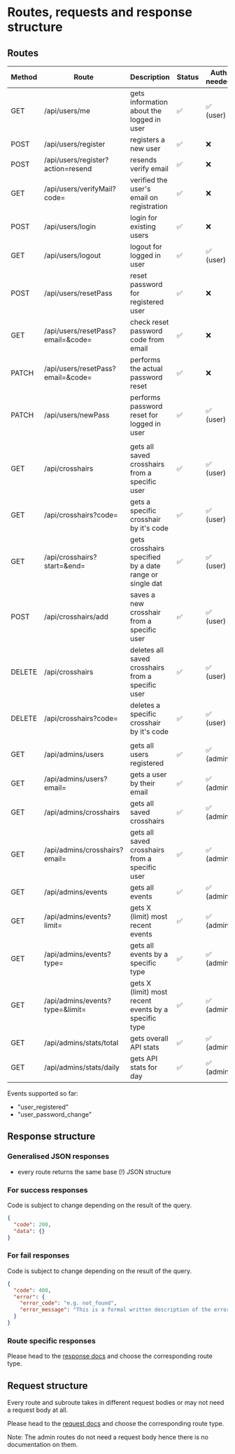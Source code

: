 # Routes, requests and response structure

## Routes

| Method | Route                             | Description                                             | Status | Auth needed |
| ------ | --------------------------------- | ------------------------------------------------------- | ------ | ----------- |
| GET    | /api/users/me                     | gets information about the logged in user               | ✅     | ✅ (user)   |
| POST   | /api/users/register               | registers a new user                                    | ✅     | ❌          |
| POST   | /api/users/register?action=resend | resends verify email                                    | ✅     | ❌          |
| GET    | /api/users/verifyMail?code=       | verified the user's email on registration               | ✅     | ❌          |
| POST   | /api/users/login                  | login for existing users                                | ✅     | ❌          |
| GET    | /api/users/logout                 | logout for logged in user                               | ✅     | ✅ (user)   |
| POST   | /api/users/resetPass              | reset password for registered user                      | ✅     | ❌          |
| GET    | /api/users/resetPass?email=&code= | check reset password code from email                    | ✅     | ❌          |
| PATCH  | /api/users/resetPass?email=&code= | performs the actual password reset                      | ✅     | ❌          |
| PATCH  | /api/users/newPass                | performs password reset for logged in user              | ✅     | ✅ (user)   |
|        |                                   |                                                         |         |             |
| GET    | /api/crosshairs                   | gets all saved crosshairs from a specific user          | ✅     | ✅ (user)   |
| GET    | /api/crosshairs?code=             | gets a specific crosshair by it's code                  | ✅     | ✅ (user)   |
| GET    | /api/crosshairs?start=&end=       | gets crosshairs specified by a date range or single dat | ✅     | ✅ (user)   |
| POST   | /api/crosshairs/add               | saves a new crosshair from a specific user              | ✅     | ✅ (user)   |
| DELETE | /api/crosshairs                   | deletes all saved crosshairs from a specific user       | ✅     | ✅ (user)   |
| DELETE | /api/crosshairs?code=             | deletes a specific crosshair by it's code               | ✅     | ✅ (user)   |
|        |                                   |                                                         |        |              |
| GET    | /api/admins/users                 | gets all users registered                               | ✅     | ✅ (admin)  |
| GET    | /api/admins/users?email=          | gets a user by their email                              | ✅     | ✅ (admin)  |
| GET    | /api/admins/crosshairs            | gets all saved crosshairs                               | ✅     | ✅ (admin)  |
| GET    | /api/admins/crosshairs?email=     | gets all saved crosshairs from a specific user          | ✅     | ✅ (admin)  |
| GET    | /api/admins/events                | gets all events                                         | ✅     | ✅ (admin)  |
| GET    | /api/admins/events?limit=         | gets X (limit) most recent events                       | ✅     | ✅ (admin)  |
| GET    | /api/admins/events?type=          | gets all events by a specific type                      | ✅     | ✅ (admin)  |
| GET    | /api/admins/events?type=&limit=   | gets X (limit) most recent events by a specific type    | ✅     | ✅ (admin)  |
| GET    | /api/admins/stats/total           | gets overall API stats                                  | ✅     | ✅ (admin)  |
| GET    | /api/admins/stats/daily           | gets API stats for day                                  | ✅     | ✅ (admin)  |

Events supported so far:

- "user_registered"
- "user_password_change"

## Response structure

### Generalised JSON responses

- every route returns the same base (!) JSON structure

### For success responses

Code is subject to change depending on the result of the query.

```json
{
  "code": 200,
  "data": {}
}
```

### For fail responses

Code is subject to change depending on the result of the query.

```json
{
  "code": 400,
  "error": {
    "error_code": "e.g. not_found",
    "error_message": "This is a formal written description of the error code."
  }
}
```

### Route specific responses

Please head to the [response docs](responses) and choose the corresponding route type.

## Request structure

Every route and subroute takes in different request bodies or may not need a request body at all.<br/>

Please head to the [request docs](requests) and choose the corresponding route type.<br/>

Note: The admin routes do not need a request body hence there is no documentation on them.
